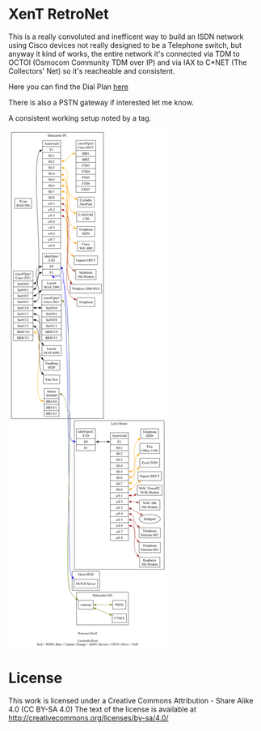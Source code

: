 # XenT RetroNet

This is a really convoluted and inefficent way to build an ISDN network using Cisco devices not really designed to be a Telephone switch, but anyway it kind of works, the entire network it's connected via TDM to OCTOI (Osmocom Community TDM over IP) and via IAX to C*NET (The Collectors' Net) so it's reacheable and consistent.

Here you can find the Dial Plan [here](dial-plan.txt)

There is also a PSTN gateway if interested let me know.

A consistent working setup noted by a tag.

![Alt text](e1d.png?raw=true "RetroNet TDM")







# License
This work is licensed under a Creative Commons Attribution - Share Alike 4.0 (CC BY-SA 4.0)
The text of the license is available at http://creativecommons.org/licenses/by-sa/4.0/
